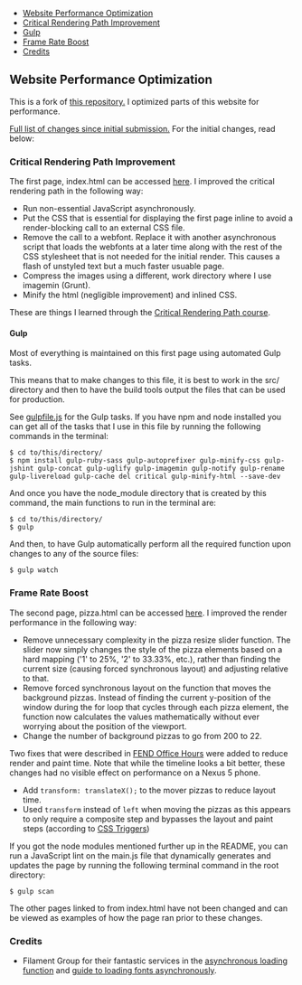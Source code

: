 * [Website Performance Optimization](#website-performance-optimization)
* [Critical Rendering Path Improvement](#critical-rendering-path-improvement)
* [Gulp](#gulp)
* [Frame Rate Boost](#frame-rate-boost)
* [Credits](#credits)

## Website Performance Optimization

This is a fork of [this repository.](https://github.com/udacity/frontend-nanodegree-mobile-portfolio)
I optimized parts of this website for performance.

[Full list of changes since initial submission.](updates.md) For the initial
changes, read below:

### Critical Rendering Path Improvement

The first page, index.html can be accessed [here](http://andreicommunication.github.io/Optimized-Portfolio/). I improved the critical rendering path in the following way:

* Run non-essential JavaScript asynchronously.
* Put the CSS that is essential for displaying the first page inline to avoid
a render-blocking call to an external CSS file.
* Remove the call to a webfont. Replace it with another asynchronous script that
loads the webfonts at a later time along with the rest of the CSS stylesheet that is not
needed for the initial render. This causes a flash of unstyled text but a much faster
usuable page.
* Compress the images using a different, work directory where I use imagemin (Grunt).
* Minify the html (negligible improvement) and inlined CSS.

These are things I learned through the [Critical Rendering Path course](https://www.udacity.com/course/ud884).

#### Gulp

Most of everything is maintained on this first page using automated Gulp tasks.

This means that to make changes to this file, it is best to work in the src/ directory and then to have the build tools output the files that can be used for production.

See [gulpfile.js](https://github.com/AndreiCommunication/Optimized-Portfolio/blob/master/gulpfile.js) for the Gulp tasks. If you have npm and node installed you can get all of the tasks that I use
in this file by running the following commands in the terminal:

```
$ cd to/this/directory/
$ npm install gulp-ruby-sass gulp-autoprefixer gulp-minify-css gulp-jshint gulp-concat gulp-uglify gulp-imagemin gulp-notify gulp-rename gulp-livereload gulp-cache del critical gulp-minify-html --save-dev
```

And once you have the node_module directory that is created by this command, the main functions to run in the terminal are:

```
$ cd to/this/directory/
$ gulp
```
And then, to have Gulp automatically perform all the required function upon changes to any of the source files:
```
$ gulp watch
```

### Frame Rate Boost

The second page, pizza.html can be accessed [here](http://andreicommunication.github.io/Optimized-Portfolio/views/pizza.html). I improved the render performance in the following way:

* Remove unnecessary complexity in the pizza resize slider function. The slider now simply changes
the style of the pizza elements based on a hard mapping ('1' to 25%, '2' to 33.33%, etc.), rather than finding the current size (causing forced synchronous layout) and adjusting relative to that.
* Remove forced synchronous layout on the function that moves the background pizzas. Instead of
finding the current y-position of the window during the for loop that cycles through each
pizza element, the function now calculates the values mathematically without ever worrying
about the position of the viewport.
* Change the number of background pizzas to go from 200 to 22.

Two fixes that were described in [FEND Office Hours](https://github.com/udacity/fend-office-hours/tree/master/Web%20Optimization/Effective%20Optimizations%20for%2060%20FPS) were added to reduce render
and paint time. Note that while the timeline looks a bit better, these changes had no visible effect on
performance on a Nexus 5 phone.

* Add `transform: translateX();` to the mover pizzas to reduce layout time.
* Used `transform` instead of `left` when moving the pizzas as this appears to
only require a composite step and bypasses the layout and paint steps (according
to [CSS Triggers](http://csstriggers.com/))

If you got the node modules mentioned further up in the README, you can run a JavaScript lint on the main.js file that dynamically generates and updates the page by running the following terminal command in the root directory:
```
$ gulp scan
```

The other pages linked to from index.html have not been changed and can be viewed as examples of how
the page ran prior to these changes.

### Credits

- Filament Group for their fantastic services in the [asynchronous loading function](https://github.com/filamentgroup/loadCSS) and [guide to loading fonts asynchronously](https://www.filamentgroup.com/lab/font-loading.html).